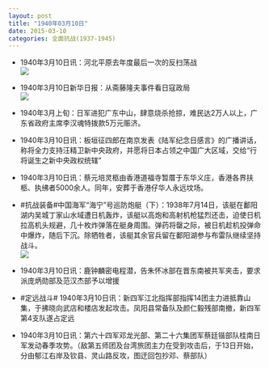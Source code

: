 ```yaml
---
layout: post
title: "1940年03月10日"
date: 2015-03-10
categories: 全面抗战(1937-1945)
---
```


<meta name="referrer" content="no-referrer" />

- 1940年3月10日讯：河北平原去年度最后一次的反扫荡战 <br/><img src="https://ww4.sinaimg.cn/large/aca367d8jw1eq0xwlarntj20n81dve0s.jpg" />

- 1940年3月10日新华日报：从斋藤隆夫事件看日寇政局 <br/><img src="https://ww3.sinaimg.cn/large/aca367d8jw1eq0w77gayrj211u0hhgst.jpg" />

- 1940年3月上旬：日军进犯广东中山，肆意烧杀抢掠，难民达2万人以上，广东省政府主席李汉魂特拨款5万元赈济。 

- 1940年3月10日讯：板垣征四郎在南京发表《陆军纪念日感言》的广播讲话，称将全力支持汪精卫新中央政府，并愿将日本占领之中国广大区域，交给“行将诞生之新中央政权统辖” 

- 1940年3月10日讯：蔡元培灵柩由香港道福寺暂厝于东华义庄，香港各界扶柩、执绋者5000余人。同年，安葬于香港仔华人永远坟场。 

- #抗战装备#中国海军“海宁”号巡防炮艇（下）：1938年7月14日，该艇在鄱阳湖内吴城丁家山水域遭日机轰炸，该艇以高炮和高射机枪猛烈还击，迫使日机拉高机头规避，几十枚炸弹落在艇身周围。弹药将罄之际，被日机趁机投弹命中爆炸，随后下沉。除牺牲者，该艇其余官兵留在鄱阳湖参与布雷队继续坚持战斗。 <br/><img src="https://ww2.sinaimg.cn/large/aca367d8jw1eq0ekcjzn6j20b405fdg9.jpg" />

- 1940年3月10日讯：鹿钟麟密电程潜，告朱怀冰部在晋东南被共军夹击，要求派庞炳勋部及范汉杰部予以增援 

- #定远战斗# 1940年3月10日讯：新四军江北指挥部指挥14团主力进抵靠山集，于拂晓向武店和楼店发起攻击。凤阳县常备队及颜仁毅残部南撤，新四军第4支队遂占定远 

- 1940年3月10日讯：第六十四军邓龙光部、第二十六集团军蔡廷锴部队桂南日军发动春季攻势。（敌第五师团及台湾旅团主力在受到攻击后，于13日开始，分由郁江右岸及钦县、灵山路反攻，图迂回包抄邓、蔡部队） 


